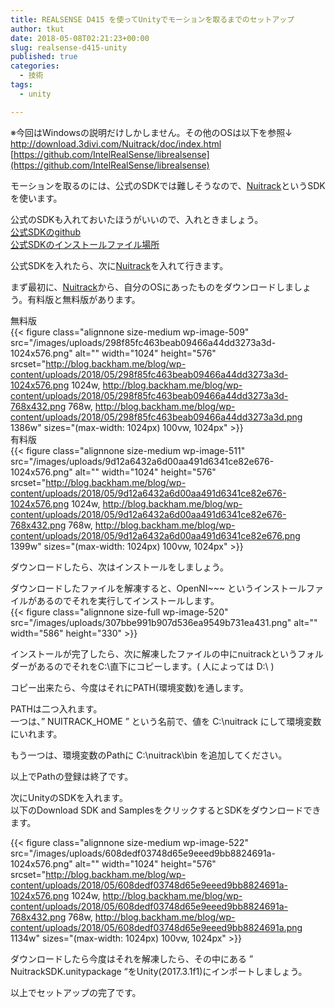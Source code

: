 ```yaml
---
title: REALSENSE D415 を使ってUnityでモーションを取るまでのセットアップ
author: tkut
date: 2018-05-08T02:21:23+00:00
slug: realsense-d415-unity
published: true
categories:
  - 技術
tags:
  - unity

---
```

※今回はWindowsの説明だけしかしません。その他のOSは以下を参照↓  
<http://download.3divi.com/Nuitrack/doc/index.html>  
[https://github.com/IntelRealSense/librealsense](https://github.com/IntelRealSense/librealsense)

モーションを取るのには、公式のSDKでは難しそうなので、[Nuitrack](https://nuitrack.com/)というSDKを使います。

公式のSDKも入れておいたほうがいいので、入れときましょう。  
[公式SDKのgithub](https://github.com/IntelRealSense/librealsense)  
[公式SDKのインストールファイル場所](https://github.com/IntelRealSense/librealsense/releases)

公式SDKを入れたら、次に[Nuitrack](https://nuitrack.com/)を入れて行きます。

まず最初に、[Nuitrack](https://nuitrack.com/)から、自分のOSにあったものをダウンロードしましょう。有料版と無料版があります。

無料版  
{{< figure class="alignnone size-medium wp-image-509" src="/images/uploads/298f85fc463beab09466a44dd3273a3d-1024x576.png" alt="" width="1024" height="576" srcset="http://blog.backham.me/blog/wp-content/uploads/2018/05/298f85fc463beab09466a44dd3273a3d-1024x576.png 1024w, http://blog.backham.me/blog/wp-content/uploads/2018/05/298f85fc463beab09466a44dd3273a3d-768x432.png 768w, http://blog.backham.me/blog/wp-content/uploads/2018/05/298f85fc463beab09466a44dd3273a3d.png 1386w" sizes="(max-width: 1024px) 100vw, 1024px" >}}  
有料版  
{{< figure class="alignnone size-medium wp-image-511" src="/images/uploads/9d12a6432a6d00aa491d6341ce82e676-1024x576.png" alt="" width="1024" height="576" srcset="http://blog.backham.me/blog/wp-content/uploads/2018/05/9d12a6432a6d00aa491d6341ce82e676-1024x576.png 1024w, http://blog.backham.me/blog/wp-content/uploads/2018/05/9d12a6432a6d00aa491d6341ce82e676-768x432.png 768w, http://blog.backham.me/blog/wp-content/uploads/2018/05/9d12a6432a6d00aa491d6341ce82e676.png 1399w" sizes="(max-width: 1024px) 100vw, 1024px" >}} 

ダウンロードしたら、次はインストールをしましょう。

ダウンロードしたファイルを解凍すると、OpenNI~~~ というインストールファイルがあるのでそれを実行してインストールします。  
{{< figure class="alignnone size-full wp-image-520" src="/images/uploads/307bbe991b907d536ea9549b731ea431.png" alt="" width="586" height="330" >}} 

インストールが完了したら、次に解凍したファイルの中にnuitrackというフォルダーがあるのでそれをC:\直下にコピーします。( 人によっては D:\ )

コピー出来たら、今度はそれにPATH(環境変数)を通します。

PATHは二つ入れます。  
一つは、&#8221; NUITRACK_HOME &#8221; という名前で、値を C:\nuitrack にして環境変数にいれます。

もう一つは、環境変数のPathに C:\nuitrack\bin を追加してください。

以上でPathの登録は終了です。

次にUnityのSDKを入れます。  
以下のDownload SDK and SamplesをクリックするとSDKをダウンロードできます。

{{< figure class="alignnone size-medium wp-image-522" src="/images/uploads/608dedf03748d65e9eeed9bb8824691a-1024x576.png" alt="" width="1024" height="576" srcset="http://blog.backham.me/blog/wp-content/uploads/2018/05/608dedf03748d65e9eeed9bb8824691a-1024x576.png 1024w, http://blog.backham.me/blog/wp-content/uploads/2018/05/608dedf03748d65e9eeed9bb8824691a-768x432.png 768w, http://blog.backham.me/blog/wp-content/uploads/2018/05/608dedf03748d65e9eeed9bb8824691a.png 1134w" sizes="(max-width: 1024px) 100vw, 1024px" >}} 

ダウンロードしたら今度はそれを解凍したら、その中にある &#8221; NuitrackSDK.unitypackage &#8220;をUnity(2017.3.1f1)にインポートしましょう。

以上でセットアップの完了です。